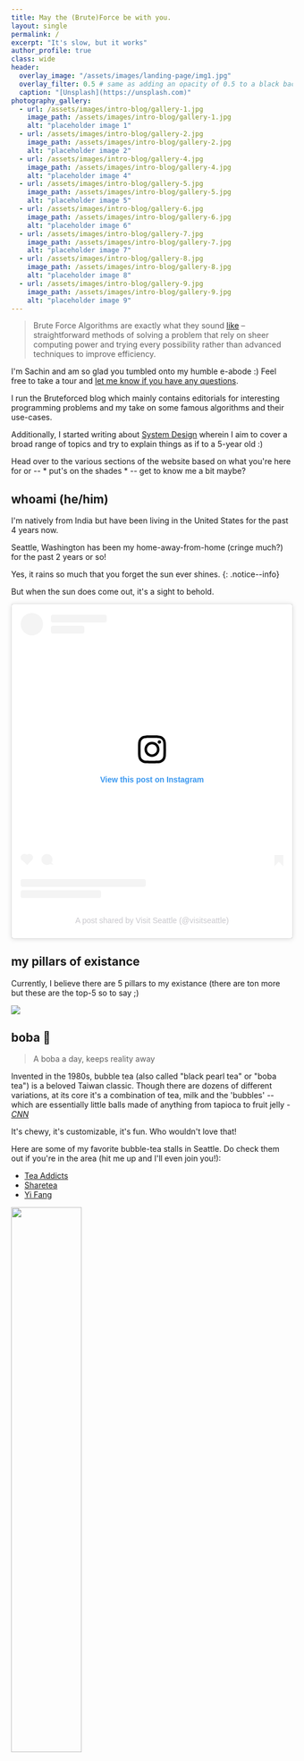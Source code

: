 ```yaml
---
title: May the (Brute)Force be with you.
layout: single
permalink: /
excerpt: "It's slow, but it works"  
author_profile: true
class: wide
header:
  overlay_image: "/assets/images/landing-page/img1.jpg"
  overlay_filter: 0.5 # same as adding an opacity of 0.5 to a black background
  caption: "[Unsplash](https://unsplash.com)"
photography_gallery:
  - url: /assets/images/intro-blog/gallery-1.jpg
    image_path: /assets/images/intro-blog/gallery-1.jpg
    alt: "placeholder image 1"
  - url: /assets/images/intro-blog/gallery-2.jpg
    image_path: /assets/images/intro-blog/gallery-2.jpg
    alt: "placeholder image 2"
  - url: /assets/images/intro-blog/gallery-4.jpg
    image_path: /assets/images/intro-blog/gallery-4.jpg
    alt: "placeholder image 4"
  - url: /assets/images/intro-blog/gallery-5.jpg
    image_path: /assets/images/intro-blog/gallery-5.jpg
    alt: "placeholder image 5"
  - url: /assets/images/intro-blog/gallery-6.jpg
    image_path: /assets/images/intro-blog/gallery-6.jpg
    alt: "placeholder image 6"
  - url: /assets/images/intro-blog/gallery-7.jpg
    image_path: /assets/images/intro-blog/gallery-7.jpg
    alt: "placeholder image 7"
  - url: /assets/images/intro-blog/gallery-8.jpg
    image_path: /assets/images/intro-blog/gallery-8.jpg
    alt: "placeholder image 8"
  - url: /assets/images/intro-blog/gallery-9.jpg
    image_path: /assets/images/intro-blog/gallery-9.jpg
    alt: "placeholder image 9"
---
```


> Brute Force Algorithms are exactly what they sound [like](https://www.freecodecamp.org/news/brute-force-algorithms-explained/) – straightforward methods of solving a problem that rely on sheer computing power and trying every possibility rather than advanced techniques to improve efficiency.

I'm Sachin and am so glad you tumbled onto my humble e-abode :) Feel free to take a tour and [let me know if you have any questions](mailto:sachinmalhotra1993@gmail.com).

I run the Bruteforced blog which mainly contains editorials for interesting programming problems and my take on some famous algorithms and their use-cases. 

Additionally, I started writing about [System Design](/systemdesign) wherein I aim to cover a broad range of topics and try to explain things as if to a 5-year old :) 

Head over to the various sections of the website based on what you're here for or -- \* put's on the shades \* -- get to know me a bit maybe?

## whoami (he/him)

I'm natively from India but have been living in the United States for the past 4 years now. 

Seattle, Washington has been my home-away-from-home (cringe much?) for the past 2 years or so! 

Yes, it rains so much that you forget the sun ever shines. 
{: .notice--info}

But when the sun does come out, it's a sight to behold.

<blockquote class="instagram-media" data-instgrm-captioned data-instgrm-permalink="https://www.instagram.com/p/CL-wj1jjAZG/?utm_source=ig_embed&amp;utm_campaign=loading" data-instgrm-version="14" style=" background:#FFF; border:0; border-radius:3px; box-shadow:0 0 1px 0 rgba(0,0,0,0.5),0 1px 10px 0 rgba(0,0,0,0.15); margin: 1px; max-width:540px; min-width:326px; padding:0; width:99.375%; width:-webkit-calc(100% - 2px); width:calc(100% - 2px);"><div style="padding:16px;"> <a href="https://www.instagram.com/p/CL-wj1jjAZG/?utm_source=ig_embed&amp;utm_campaign=loading" style=" background:#FFFFFF; line-height:0; padding:0 0; text-align:center; text-decoration:none; width:100%;" target="_blank"> <div style=" display: flex; flex-direction: row; align-items: center;"> <div style="background-color: #F4F4F4; border-radius: 50%; flex-grow: 0; height: 40px; margin-right: 14px; width: 40px;"></div> <div style="display: flex; flex-direction: column; flex-grow: 1; justify-content: center;"> <div style=" background-color: #F4F4F4; border-radius: 4px; flex-grow: 0; height: 14px; margin-bottom: 6px; width: 100px;"></div> <div style=" background-color: #F4F4F4; border-radius: 4px; flex-grow: 0; height: 14px; width: 60px;"></div></div></div><div style="padding: 19% 0;"></div> <div style="display:block; height:50px; margin:0 auto 12px; width:50px;"><svg width="50px" height="50px" viewBox="0 0 60 60" version="1.1" xmlns="https://www.w3.org/2000/svg" xmlns:xlink="https://www.w3.org/1999/xlink"><g stroke="none" stroke-width="1" fill="none" fill-rule="evenodd"><g transform="translate(-511.000000, -20.000000)" fill="#000000"><g><path d="M556.869,30.41 C554.814,30.41 553.148,32.076 553.148,34.131 C553.148,36.186 554.814,37.852 556.869,37.852 C558.924,37.852 560.59,36.186 560.59,34.131 C560.59,32.076 558.924,30.41 556.869,30.41 M541,60.657 C535.114,60.657 530.342,55.887 530.342,50 C530.342,44.114 535.114,39.342 541,39.342 C546.887,39.342 551.658,44.114 551.658,50 C551.658,55.887 546.887,60.657 541,60.657 M541,33.886 C532.1,33.886 524.886,41.1 524.886,50 C524.886,58.899 532.1,66.113 541,66.113 C549.9,66.113 557.115,58.899 557.115,50 C557.115,41.1 549.9,33.886 541,33.886 M565.378,62.101 C565.244,65.022 564.756,66.606 564.346,67.663 C563.803,69.06 563.154,70.057 562.106,71.106 C561.058,72.155 560.06,72.803 558.662,73.347 C557.607,73.757 556.021,74.244 553.102,74.378 C549.944,74.521 548.997,74.552 541,74.552 C533.003,74.552 532.056,74.521 528.898,74.378 C525.979,74.244 524.393,73.757 523.338,73.347 C521.94,72.803 520.942,72.155 519.894,71.106 C518.846,70.057 518.197,69.06 517.654,67.663 C517.244,66.606 516.755,65.022 516.623,62.101 C516.479,58.943 516.448,57.996 516.448,50 C516.448,42.003 516.479,41.056 516.623,37.899 C516.755,34.978 517.244,33.391 517.654,32.338 C518.197,30.938 518.846,29.942 519.894,28.894 C520.942,27.846 521.94,27.196 523.338,26.654 C524.393,26.244 525.979,25.756 528.898,25.623 C532.057,25.479 533.004,25.448 541,25.448 C548.997,25.448 549.943,25.479 553.102,25.623 C556.021,25.756 557.607,26.244 558.662,26.654 C560.06,27.196 561.058,27.846 562.106,28.894 C563.154,29.942 563.803,30.938 564.346,32.338 C564.756,33.391 565.244,34.978 565.378,37.899 C565.522,41.056 565.552,42.003 565.552,50 C565.552,57.996 565.522,58.943 565.378,62.101 M570.82,37.631 C570.674,34.438 570.167,32.258 569.425,30.349 C568.659,28.377 567.633,26.702 565.965,25.035 C564.297,23.368 562.623,22.342 560.652,21.575 C558.743,20.834 556.562,20.326 553.369,20.18 C550.169,20.033 549.148,20 541,20 C532.853,20 531.831,20.033 528.631,20.18 C525.438,20.326 523.257,20.834 521.349,21.575 C519.376,22.342 517.703,23.368 516.035,25.035 C514.368,26.702 513.342,28.377 512.574,30.349 C511.834,32.258 511.326,34.438 511.181,37.631 C511.035,40.831 511,41.851 511,50 C511,58.147 511.035,59.17 511.181,62.369 C511.326,65.562 511.834,67.743 512.574,69.651 C513.342,71.625 514.368,73.296 516.035,74.965 C517.703,76.634 519.376,77.658 521.349,78.425 C523.257,79.167 525.438,79.673 528.631,79.82 C531.831,79.965 532.853,80.001 541,80.001 C549.148,80.001 550.169,79.965 553.369,79.82 C556.562,79.673 558.743,79.167 560.652,78.425 C562.623,77.658 564.297,76.634 565.965,74.965 C567.633,73.296 568.659,71.625 569.425,69.651 C570.167,67.743 570.674,65.562 570.82,62.369 C570.966,59.17 571,58.147 571,50 C571,41.851 570.966,40.831 570.82,37.631"></path></g></g></g></svg></div><div style="padding-top: 8px;"> <div style=" color:#3897f0; font-family:Arial,sans-serif; font-size:14px; font-style:normal; font-weight:550; line-height:18px;">View this post on Instagram</div></div><div style="padding: 12.5% 0;"></div> <div style="display: flex; flex-direction: row; margin-bottom: 14px; align-items: center;"><div> <div style="background-color: #F4F4F4; border-radius: 50%; height: 12.5px; width: 12.5px; transform: translateX(0px) translateY(7px);"></div> <div style="background-color: #F4F4F4; height: 12.5px; transform: rotate(-45deg) translateX(3px) translateY(1px); width: 12.5px; flex-grow: 0; margin-right: 14px; margin-left: 2px;"></div> <div style="background-color: #F4F4F4; border-radius: 50%; height: 12.5px; width: 12.5px; transform: translateX(9px) translateY(-18px);"></div></div><div style="margin-left: 8px;"> <div style=" background-color: #F4F4F4; border-radius: 50%; flex-grow: 0; height: 20px; width: 20px;"></div> <div style=" width: 0; height: 0; border-top: 2px solid transparent; border-left: 6px solid #f4f4f4; border-bottom: 2px solid transparent; transform: translateX(16px) translateY(-4px) rotate(30deg)"></div></div><div style="margin-left: auto;"> <div style=" width: 0px; border-top: 8px solid #F4F4F4; border-right: 8px solid transparent; transform: translateY(16px);"></div> <div style=" background-color: #F4F4F4; flex-grow: 0; height: 12px; width: 16px; transform: translateY(-4px);"></div> <div style=" width: 0; height: 0; border-top: 8px solid #F4F4F4; border-left: 8px solid transparent; transform: translateY(-4px) translateX(8px);"></div></div></div> <div style="display: flex; flex-direction: column; flex-grow: 1; justify-content: center; margin-bottom: 24px;"> <div style=" background-color: #F4F4F4; border-radius: 4px; flex-grow: 0; height: 14px; margin-bottom: 6px; width: 224px;"></div> <div style=" background-color: #F4F4F4; border-radius: 4px; flex-grow: 0; height: 14px; width: 144px;"></div></div></a><p style=" color:#c9c8cd; font-family:Arial,sans-serif; font-size:14px; line-height:17px; margin-bottom:0; margin-top:8px; overflow:hidden; padding:8px 0 7px; text-align:center; text-overflow:ellipsis; white-space:nowrap;"><a href="https://www.instagram.com/p/CL-wj1jjAZG/?utm_source=ig_embed&amp;utm_campaign=loading" style=" color:#c9c8cd; font-family:Arial,sans-serif; font-size:14px; font-style:normal; font-weight:normal; line-height:17px; text-decoration:none;" target="_blank">A post shared by Visit Seattle (@visitseattle)</a></p></div></blockquote> <script async src="//www.instagram.com/embed.js"></script>

## my pillars of existance

Currently, I believe there are 5 pillars to my existance (there are ton more but these are the top-5 so to say ;)

<img src="./assets/images/introgif.gif">

## boba 🍨

> A boba a day, keeps reality away

Invented in the 1980s, bubble tea (also called "black pearl tea" or "boba tea") is a beloved Taiwan classic. Though there are dozens of different variations, at its core it's a combination of tea, milk and the 'bubbles' -- which are essentially little balls made of anything from tapioca to fruit jelly - *[CNN](https://edition.cnn.com/travel/article/taiwan-bubble-tea-origins/index.html#:~:text=Invented%20in%20the%201980s%2C%20bubble,from%20tapioca%20to%20fruit%20jelly.)*

It's chewy, it's customizable, it's fun. Who wouldn't love that! 

Here are some of my favorite bubble-tea stalls in Seattle. Do check them out if you're in the area (hit me up and I'll even join you!):

* [Tea Addicts](https://www.teaaddictsboba.com/)
* [Sharetea](https://www.1992sharetea.com/)
* [Yi Fang](https://www.yifangteapnw.com/)

<img src="./assets/images/intro-blog/boba.png" style="height: 50%; width: 50%" />

## work 🍩

C++ gets me high but Python is fun. Love the async-await in C# and Java, well, it's been too long since I programmed in Java. 

Currently working as a Software Developer with the Azure DNS team at Microsoft. Here's a brief introduction to DNS if you need one. 

<img src="./assets/images/intro-blog/dns.png" />

For more amazing comics like above, head over to [Wizard Zines](https://wizardzines.com/).

## travel 🌎

COVID and Travel don't really go well as we all know by now. After getting vaccinated, some avenues for travel did open up in 2021 but you gotta be able to adjust to a lot of uncertainty and a million nasal swabs to really visit any place. And to that extent, some things - restaurants, hidden gems, etc - are never going to be the same.

Still, I was lucky enough to travel to a couple of countries this year. Here are some of the photos from my escapades.

{% include gallery id="photography_gallery" layout="half" caption="Some of the photos from my recent travels to (guess?)." %}

## cooking 🍔 🍟 🌭 🍕

No takeout food? No problem! 

The world responded strongly to the absence of restaurants serving their favorite food. Sure, revenues for Uber Easts and Doordash and the likes went up, but the pandemic caused a lot of folks to really spend some time and fix up their diets :)

> What's the best way to fix up your diet? Well, cook your own food!

I've been experimenting a lot with baking and cooking, especially trying all sorts of things in the India cuisine. Specifically, I follow these three channels a lot and try to whip up something over the weekends.

* [Your Food Lab](https://www.youtube.com/channel/UCe2JAC5FUfbxLCfAvBWmNJA)
* [Ranveer Brar](https://www.youtube.com/c/ChefRanveer) and
* [Kunal Kapoor](https://www.youtube.com/c/KunalKapur)

I'm also a string believer in the vegan movement and the delicious food that's coming out of it! Not a vegan just yet but definitely keeping my sights on it for future. To that extent, two absolutely amazing channels with some great vegan dishes -- from sweet to savoury and drinks, they have everything -- are as follows:

* [Pick Up Limes](https://www.youtube.com/c/PickUpLimes)
* [Rainbow Plant Life](https://www.youtube.com/c/RainbowPlantLife)

Go check them out and if you do end up making something amazing, feel free to share in the comments :)